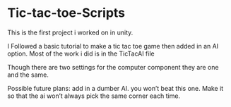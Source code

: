 # Tic-tac-toe-Scripts

This is the first project i worked on in unity.

I Followed a basic tutorial to make a tic tac toe game then added in an AI option.
Most of the work i did is in the TicTacAI file

Though there are two settings for the computer component they are one and the same.

Possible future plans: 
  add in a dumber AI. you won’t beat this one.
	Make it so that the ai won’t always pick the same corner each time.
